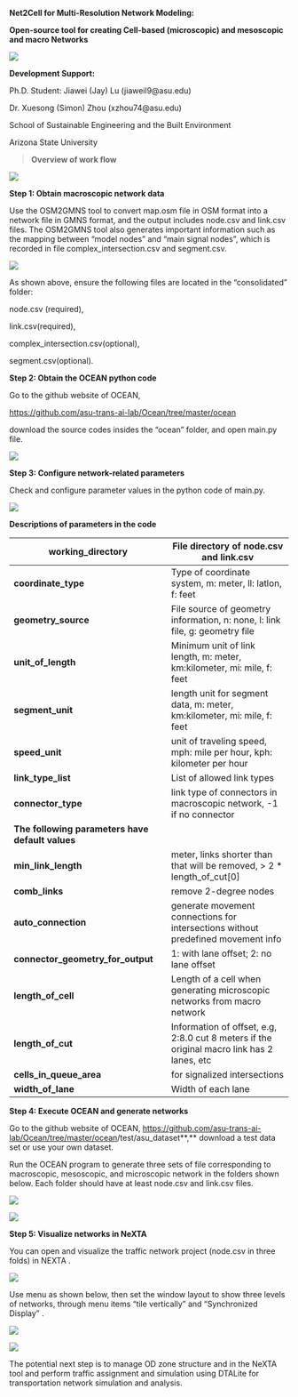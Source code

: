 **Net2Cell for Multi-Resolution Network Modeling:**

**Open-source tool for creating Cell-based (microscopic) and mesoscopic and
macro Networks**

![](media/6cde348bca3d0bc69f85d4a58885d168.png)

**Development Support:**

Ph.D. Student: Jiawei (Jay) Lu (jiaweil9\@asu.edu)

Dr. Xuesong (Simon) Zhou (xzhou74\@asu.edu)

School of Sustainable Engineering and the Built Environment

Arizona State University

>   **Overview of work flow**

![](media/3f77bda1f2671620501e82773cd6c171.png)

**Step 1: Obtain macroscopic network data**

Use the OSM2GMNS tool to convert map.osm file in OSM format into a network file
in GMNS format, and the output includes node.csv and link.csv files. The
OSM2GMNS tool also generates important information such as the mapping between
“model nodes” and “main signal nodes”, which is recorded in file
complex_intersection.csv and segment.csv.

![](media/c23af3508c7b8ef6badeb224ada877f7.png)

As shown above, ensure the following files are located in the “consolidated”
folder:

node.csv (required),

link.csv(required),

complex_intersection.csv(optional),

segment.csv(optional).

**Step 2: Obtain the OCEAN python code**

Go to the github website of OCEAN,

<https://github.com/asu-trans-ai-lab/Ocean/tree/master/ocean>

download the source codes insides the “ocean” folder, and open main.py file.

![](media/be253311dacfb883a79373d0b3958dcf.png)

**Step 3: Configure network-related parameters**

Check and configure parameter values in the python code of main.py.

![](media/eed9a0e5aa527cc269cf107da5752daf.png)

**Descriptions of parameters in the code**

| **working_directory**                            | File directory of node.csv and link.csv                                                    |
|--------------------------------------------------|--------------------------------------------------------------------------------------------|
| **coordinate_type**                              | Type of coordinate system, m: meter, ll: latlon, f: feet                                   |
| **geometry_source**                              | File source of geometry information, n: none, l: link file, g: geometry file               |
| **unit_of_length**                               | Minimum unit of link length, m: meter, km:kilometer, mi: mile, f: feet                     |
| **segment_unit**                                 | length unit for segment data, m: meter, km:kilometer, mi: mile, f: feet                    |
| **speed_unit**                                   | unit of traveling speed, mph: mile per hour, kph: kilometer per hour                       |
| **link_type_list**                               | List of allowed link types                                                                 |
| **connector_type**                               | link type of connectors in macroscopic network, -1 if no connector                         |
| **The following parameters have default values** |                                                                                            |
| **min_link_length**                              | meter, links shorter than that will be removed, \> 2 \* length_of_cut[0]                   |
| **comb_links**                                   | remove 2-degree nodes                                                                      |
| **auto_connection**                              | generate movement connections for intersections without predefined movement info           |
| **connector_geometry_for_output**                | 1: with lane offset; 2: no lane offset                                                     |
| **length_of_cell**                               | Length of a cell when generating microscopic networks from macro network                   |
| **length_of_cut**                                | Information of offset, e.g, 2:8.0 cut 8 meters if the original macro link has 2 lanes, etc |
| **cells_in_queue_area**                          | for signalized intersections                                                               |
| **width_of_lane**                                | Width of each lane                                                                         |

**Step 4: Execute OCEAN and generate networks**

Go to the github website of OCEAN,
<https://github.com/asu-trans-ai-lab/Ocean/tree/master/ocean>/test/asu_dataset**,**
download a test data set or use your own dataset.

Run the OCEAN program to generate three sets of file corresponding to
macroscopic, mesoscopic, and microscopic network in the folders shown below.
Each folder should have at least node.csv and link.csv files.

![](media/e3e35375387286c8e03dc74ba7f59308.png)

![](media/61f57110b4ca239810b30a10e8a92e65.png)

**Step 5: Visualize networks in NeXTA**

You can open and visualize the traffic network project (node.csv in three folds)
in NEXTA .

![](media/c98e66b6dd5b11086075afe6cc780728.png)

Use menu as shown below, then set the window layout to show three levels of
networks, through menu items “tile vertically” and “Synchronized Display” .

![](media/5dc08773c5e25d492d4a1c2bdf93ce25.png)

![](media/c978ac6255ab69ab6ead2a4bbc8d7ade.png)

The potential next step is to manage OD zone structure and in the NeXTA tool and
perform traffic assignment and simulation using DTALite for transportation
network simulation and analysis.
